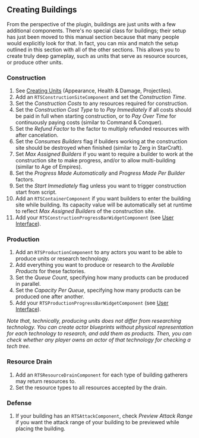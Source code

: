 ## Creating Buildings

From the perspective of the plugin, buildings are just units with a few additional components. There's no special class for buildings; their setup has just been moved to this manual section because that many people would explicitly look for that. In fact, you can mix and match the setup outlined in this section with all of the other sections. This allows you to create truly deep gameplay, such as units that serve as resource sources, or produce other units.


### Construction

1. See [Creating Units](Units.md) (Appearance, Health & Damage, Projectiles).
1. Add an `RTSConstructionSiteComponent` and set the _Construction Time_.
1. Set the _Construction Costs_ to any resources required for construction.
1. Set the _Construction Cost Type_ to to _Pay Immediately_ if all costs should be paid in full when starting construction, or to _Pay Over Time_ for continuously paying costs (similar to Command & Conquer).
1. Set the _Refund Factor_ to the factor to multiply refunded resources with after cancelation.
1. Set the _Consumes Builders_ flag if builders working at the construction site should be destroyed when finished (similar to Zerg in StarCraft).
1. Set _Max Assigned Builders_ if you want to require a builder to work at the construction site to make progress, and/or to allow multi-building (similar to Age of Empires).
1. Set the _Progress Made Automatically_ and _Progress Made Per Builder_ factors.
1. Set the _Start Immediately_ flag unless you want to trigger construction start from script.
1. Add an `RTSContainerComponent` if you want builders to enter the building site while building. Its capacity value will be automatically set at runtime to reflect _Max Assigned Builders_ of the construction site.
1. Add your `RTSConstructionProgressBarWidgetComponent` (see [User Interface](UserInterface.md)).

### Production

1. Add an `RTSProductionComponent` to any actors you want to be able to produce units or research technology.
1. Add everything you want to produce or research to the _Available Products_ for these factories.
1. Set the _Queue Count_, specifying how many products can be produced in parallel.
1. Set the _Capacity Per Queue_, specifying how many products can be produced one after another.
1. Add your `RTSProductionProgressBarWidgetComponent` (see [User Interface](UserInterface.md)).

_Note that, technically, producing units does not differ from researching technology. You can create actor blueprints without physical representation for each technology to research, and add them as products. Then, you can check whether any player owns an actor of that technology for checking a tech tree._

### Resource Drain

1. Add an `RTSResourceDrainComponent` for each type of building gatherers may return resources to.
1. Set the resource types to all resources accepted by the drain.

### Defense

1. If your building has an `RTSAttackComponent`, check _Preview Attack Range_ if you want the attack range of your building to be previewed while placing the building.
